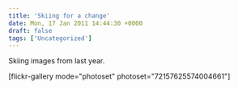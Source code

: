 ```yaml
---
title: 'Skiing for a change'
date: Mon, 17 Jan 2011 14:44:30 +0000
draft: false
tags: ['Uncategorized']
---
```


Skiing images from last year.

\[flickr-gallery mode="photoset" photoset="72157625574004661"\]